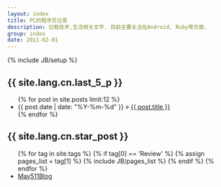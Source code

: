```yaml
---
layout: index
title: PC的程序员记录
description: 记载技术,生活相关文字. 目前主要关注在Android, Ruby等方面.
group: index
date: 2011-02-01
---
```


{% include JB/setup %}

<h2>{{ site.lang.cn.last_5_p }}</h2>
<ul class="posts">
  {% for post in site.posts limit:12 %}
    <li><span>{{ post.date | date: "%Y-%m-%d" }}</span> &raquo; <a href="{{ BASE_PATH }}{{ post.url }}">{{ post.title }}</a></li>
  {% endfor %}
</ul>

<h2>{{ site.lang.cn.star_post }}</h2>
<ul class="posts">
{% for tag in site.tags %}
    {% if tag[0] == 'Review' %}
        {% assign pages_list = tag[1] %}
        {% include JB/pages_list %}
    {% endif %}
{% endfor %}
    <li><a href="http://may511.lofter.com/" target='_black'>May511Blog</a></li>
</ul>
